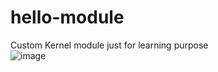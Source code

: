 # hello-module
Custom Kernel module just for learning purpose </br>
![image](https://user-images.githubusercontent.com/29144908/217928402-fc9dceea-3b22-4f61-9757-e45a731c94f1.png)
